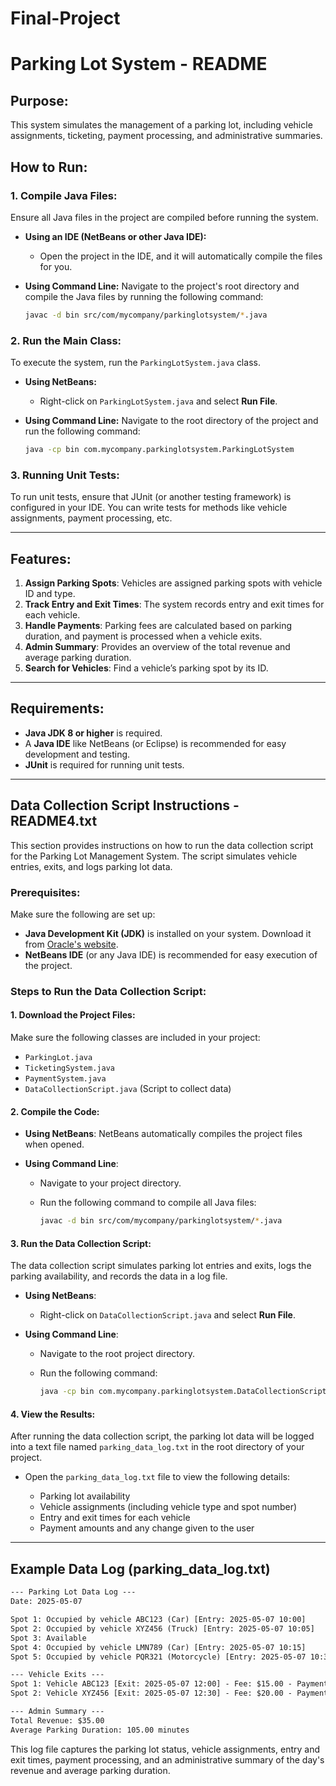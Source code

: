 # Final-Project
# Parking Lot System - README

## Purpose:

This system simulates the management of a parking lot, including vehicle assignments, ticketing, payment processing, and administrative summaries.

## How to Run:

### 1. **Compile Java Files**:

Ensure all Java files in the project are compiled before running the system.

* **Using an IDE (NetBeans or other Java IDE):**

  * Open the project in the IDE, and it will automatically compile the files for you.

* **Using Command Line:**
  Navigate to the project's root directory and compile the Java files by running the following command:

  ```bash
  javac -d bin src/com/mycompany/parkinglotsystem/*.java
  ```

### 2. **Run the Main Class**:

To execute the system, run the `ParkingLotSystem.java` class.

* **Using NetBeans:**

  * Right-click on `ParkingLotSystem.java` and select **Run File**.

* **Using Command Line:**
  Navigate to the root directory of the project and run the following command:

  ```bash
  java -cp bin com.mycompany.parkinglotsystem.ParkingLotSystem
  ```

### 3. **Running Unit Tests**:

To run unit tests, ensure that JUnit (or another testing framework) is configured in your IDE. You can write tests for methods like vehicle assignments, payment processing, etc.

---

## Features:

1. **Assign Parking Spots**: Vehicles are assigned parking spots with vehicle ID and type.
2. **Track Entry and Exit Times**: The system records entry and exit times for each vehicle.
3. **Handle Payments**: Parking fees are calculated based on parking duration, and payment is processed when a vehicle exits.
4. **Admin Summary**: Provides an overview of the total revenue and average parking duration.
5. **Search for Vehicles**: Find a vehicle’s parking spot by its ID.

---

## Requirements:

* **Java JDK 8 or higher** is required.
* A **Java IDE** like NetBeans (or Eclipse) is recommended for easy development and testing.
* **JUnit** is required for running unit tests.

---

## Data Collection Script Instructions - README4.txt

This section provides instructions on how to run the data collection script for the Parking Lot Management System. The script simulates vehicle entries, exits, and logs parking lot data.

### Prerequisites:

Make sure the following are set up:

* **Java Development Kit (JDK)** is installed on your system. Download it from [Oracle's website](https://www.oracle.com/java/technologies/javase-jdk11-downloads.html).
* **NetBeans IDE** (or any Java IDE) is recommended for easy execution of the project.

### Steps to Run the Data Collection Script:

#### 1. **Download the Project Files**:

Make sure the following classes are included in your project:

* `ParkingLot.java`
* `TicketingSystem.java`
* `PaymentSystem.java`
* `DataCollectionScript.java` (Script to collect data)

#### 2. **Compile the Code**:

* **Using NetBeans**: NetBeans automatically compiles the project files when opened.
* **Using Command Line**:

  * Navigate to your project directory.
  * Run the following command to compile all Java files:

    ```bash
    javac -d bin src/com/mycompany/parkinglotsystem/*.java
    ```

#### 3. **Run the Data Collection Script**:

The data collection script simulates parking lot entries and exits, logs the parking availability, and records the data in a log file.

* **Using NetBeans**:

  * Right-click on `DataCollectionScript.java` and select **Run File**.
* **Using Command Line**:

  * Navigate to the root project directory.
  * Run the following command:

    ```bash
    java -cp bin com.mycompany.parkinglotsystem.DataCollectionScript
    ```

#### 4. **View the Results**:

After running the data collection script, the parking lot data will be logged into a text file named `parking_data_log.txt` in the root directory of your project.

* Open the `parking_data_log.txt` file to view the following details:

  * Parking lot availability
  * Vehicle assignments (including vehicle type and spot number)
  * Entry and exit times for each vehicle
  * Payment amounts and any change given to the user

---

## Example Data Log (parking\_data\_log.txt)

```txt
--- Parking Lot Data Log ---
Date: 2025-05-07

Spot 1: Occupied by vehicle ABC123 (Car) [Entry: 2025-05-07 10:00]
Spot 2: Occupied by vehicle XYZ456 (Truck) [Entry: 2025-05-07 10:05]
Spot 3: Available
Spot 4: Occupied by vehicle LMN789 (Car) [Entry: 2025-05-07 10:15]
Spot 5: Occupied by vehicle PQR321 (Motorcycle) [Entry: 2025-05-07 10:30]

--- Vehicle Exits ---
Spot 1: Vehicle ABC123 [Exit: 2025-05-07 12:00] - Fee: $15.00 - Payment: $15.00 - Change: $0.00
Spot 2: Vehicle XYZ456 [Exit: 2025-05-07 12:30] - Fee: $20.00 - Payment: $20.00 - Change: $0.00

--- Admin Summary ---
Total Revenue: $35.00
Average Parking Duration: 105.00 minutes
```

This log file captures the parking lot status, vehicle assignments, entry and exit times, payment processing, and an administrative summary of the day's revenue and average parking duration.



